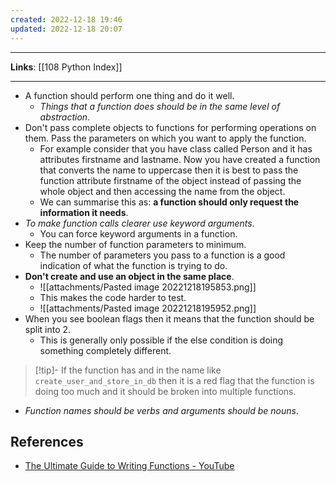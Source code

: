 ```yaml
---
created: 2022-12-18 19:46
updated: 2022-12-18 20:07
---
```

---
**Links**: [[108 Python Index]]

---
- A function should perform one thing and do it well.
	- *Things that a function does should be in the same level of abstraction*.
- Don't pass complete objects to functions for performing operations on them. Pass the parameters on which you want to apply the function.
	- For example consider that you have class called Person and it has attributes firstname and lastname. Now you have created a function that converts the name to uppercase then it is best to pass the function attribute firstname of the object instead of passing the whole object and then accessing the name from the object.
	- We can summarise this as: **a function should only request the information it needs**.
- *To make function calls clearer use keyword arguments*. 
	- You can force keyword arguments in a function.
- Keep the number of function parameters to minimum.
	- The number of parameters you pass to a function is a good indication of what the function is trying to do.
- **Don't create and use an object in the same place**.
	- ![[attachments/Pasted image 20221218195853.png]]
	- This makes the code harder to test.
	- ![[attachments/Pasted image 20221218195952.png]]
- When you see boolean flags then it means that the function should be split into 2.
	- This is generally only possible if the else condition is doing something completely different.

> [!tip]- If the function has and in the name like `create_user_and_store_in_db` then it is a red flag that the function is doing too much and it should be broken into multiple functions.

- *Function names should be verbs and arguments should be nouns*.

## References
- [The Ultimate Guide to Writing Functions - YouTube](https://www.youtube.com/watch?v=yatgY4NpZXE)